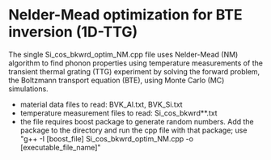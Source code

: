 # Nelder-Mead optimization for BTE inversion (1D-TTG)
The single Si_cos_bkwrd_optim_NM.cpp file uses Nelder-Mead (NM) algorithm to find phonon properties using temperature measurements of the transient thermal grating (TTG) experiment by solving the forward problem, the Boltzmann transport equation (BTE), using Monte Carlo (MC) simulations.

- material data files to read: BVK_Al.txt, BVK_Si.txt
- temperature measurement files to read: Si_cos_bkwrd**.txt
- the file requires boost package to generate random numbers. Add the package to the directory and run the cpp file with that package; use "g++ -I [boost_file] Si_cos_bkwrd_optim_NM.cpp -o [executable_file_name]"
